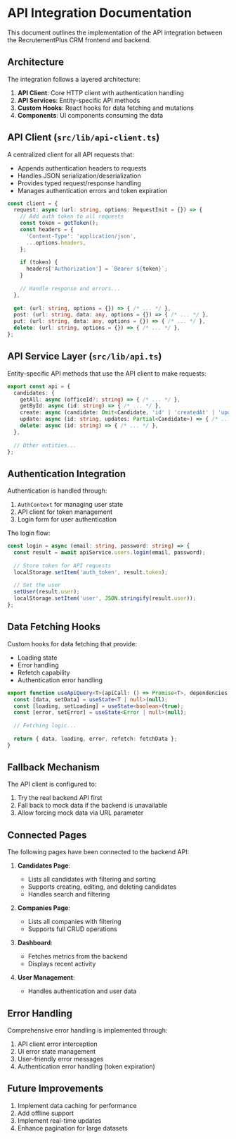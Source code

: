 # API Integration Documentation

This document outlines the implementation of the API integration between the RecrutementPlus CRM frontend and backend.

## Architecture

The integration follows a layered architecture:

1. **API Client**: Core HTTP client with authentication handling
2. **API Services**: Entity-specific API methods
3. **Custom Hooks**: React hooks for data fetching and mutations
4. **Components**: UI components consuming the data

## API Client (`src/lib/api-client.ts`)

A centralized client for all API requests that:

- Appends authentication headers to requests
- Handles JSON serialization/deserialization
- Provides typed request/response handling
- Manages authentication errors and token expiration

```typescript
const client = {
  request: async (url: string, options: RequestInit = {}) => {
    // Add auth token to all requests
    const token = getToken();
    const headers = {
      'Content-Type': 'application/json',
      ...options.headers,
    };
    
    if (token) {
      headers['Authorization'] = `Bearer ${token}`;
    }
    
    // Handle response and errors...
  },
  
  get: (url: string, options = {}) => { /* ... */ },
  post: (url: string, data: any, options = {}) => { /* ... */ },
  put: (url: string, data: any, options = {}) => { /* ... */ },
  delete: (url: string, options = {}) => { /* ... */ },
};
```

## API Service Layer (`src/lib/api.ts`)

Entity-specific API methods that use the API client to make requests:

```typescript
export const api = {
  candidates: {
    getAll: async (officeId?: string) => { /* ... */ },
    getById: async (id: string) => { /* ... */ },
    create: async (candidate: Omit<Candidate, 'id' | 'createdAt' | 'updatedAt'>) => { /* ... */ },
    update: async (id: string, updates: Partial<Candidate>) => { /* ... */ },
    delete: async (id: string) => { /* ... */ },
  },
  
  // Other entities...
};
```

## Authentication Integration

Authentication is handled through:

1. `AuthContext` for managing user state
2. API client for token management
3. Login form for user authentication

The login flow:

```typescript
const login = async (email: string, password: string) => {
  const result = await apiService.users.login(email, password);
  
  // Store token for API requests
  localStorage.setItem('auth_token', result.token);
  
  // Set the user
  setUser(result.user);
  localStorage.setItem('user', JSON.stringify(result.user));
};
```

## Data Fetching Hooks

Custom hooks for data fetching that provide:

- Loading state
- Error handling
- Refetch capability
- Authentication error handling

```typescript
export function useApiQuery<T>(apiCall: () => Promise<T>, dependencies = []) {
  const [data, setData] = useState<T | null>(null);
  const [loading, setLoading] = useState<boolean>(true);
  const [error, setError] = useState<Error | null>(null);
  
  // Fetching logic...
  
  return { data, loading, error, refetch: fetchData };
}
```

## Fallback Mechanism

The API client is configured to:

1. Try the real backend API first
2. Fall back to mock data if the backend is unavailable
3. Allow forcing mock data via URL parameter

## Connected Pages

The following pages have been connected to the backend API:

1. **Candidates Page**: 
   - Lists all candidates with filtering and sorting
   - Supports creating, editing, and deleting candidates
   - Handles search and filtering

2. **Companies Page**: 
   - Lists all companies with filtering
   - Supports full CRUD operations

3. **Dashboard**: 
   - Fetches metrics from the backend
   - Displays recent activity

4. **User Management**:
   - Handles authentication and user data

## Error Handling

Comprehensive error handling is implemented through:

1. API client error interception
2. UI error state management
3. User-friendly error messages
4. Authentication error handling (token expiration)

## Future Improvements

1. Implement data caching for performance
2. Add offline support
3. Implement real-time updates
4. Enhance pagination for large datasets